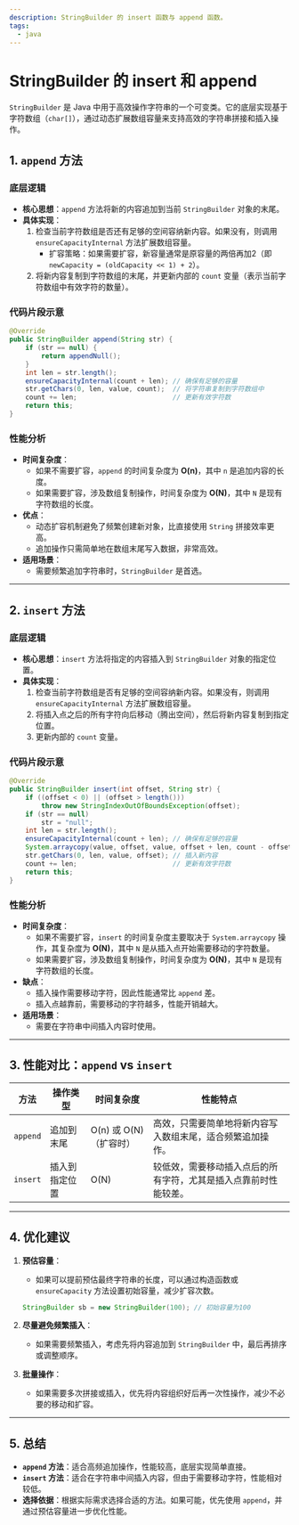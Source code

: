 ```yaml
---
description: StringBuilder 的 insert 函数与 append 函数。
tags:
  - java
---
```


# StringBuilder 的 insert 和 append

`StringBuilder` 是 Java 中用于高效操作字符串的一个可变类。它的底层实现基于字符数组（`char[]`），通过动态扩展数组容量来支持高效的字符串拼接和插入操作。

## 1. **`append` 方法**

### **底层逻辑**

- **核心思想**：`append` 方法将新的内容追加到当前 `StringBuilder` 对象的末尾。
- **具体实现**：
  1. 检查当前字符数组是否还有足够的空间容纳新内容。如果没有，则调用 `ensureCapacityInternal` 方法扩展数组容量。
     - 扩容策略：如果需要扩容，新容量通常是原容量的两倍再加2（即 `newCapacity = (oldCapacity << 1) + 2`）。
  2. 将新内容复制到字符数组的末尾，并更新内部的 `count` 变量（表示当前字符数组中有效字符的数量）。

### **代码片段示意**

```java
@Override
public StringBuilder append(String str) {
    if (str == null) {
        return appendNull();
    }
    int len = str.length();
    ensureCapacityInternal(count + len); // 确保有足够的容量
    str.getChars(0, len, value, count);  // 将字符串复制到字符数组中
    count += len;                        // 更新有效字符数
    return this;
}
```

### **性能分析**

- **时间复杂度**：
  - 如果不需要扩容，`append` 的时间复杂度为 **O(n)**，其中 `n` 是追加内容的长度。
  - 如果需要扩容，涉及数组复制操作，时间复杂度为 **O(N)**，其中 `N` 是现有字符数组的长度。
- **优点**：
  - 动态扩容机制避免了频繁创建新对象，比直接使用 `String` 拼接效率更高。
  - 追加操作只需简单地在数组末尾写入数据，非常高效。
- **适用场景**：
  - 需要频繁追加字符串时，`StringBuilder` 是首选。

---

## 2. **`insert` 方法**

### **底层逻辑**

- **核心思想**：`insert` 方法将指定的内容插入到 `StringBuilder` 对象的指定位置。
- **具体实现**：
  1. 检查当前字符数组是否有足够的空间容纳新内容。如果没有，则调用 `ensureCapacityInternal` 方法扩展数组容量。
  2. 将插入点之后的所有字符向后移动（腾出空间），然后将新内容复制到指定位置。
  3. 更新内部的 `count` 变量。

### **代码片段示意**

```java
@Override
public StringBuilder insert(int offset, String str) {
    if ((offset < 0) || (offset > length()))
        throw new StringIndexOutOfBoundsException(offset);
    if (str == null)
        str = "null";
    int len = str.length();
    ensureCapacityInternal(count + len); // 确保有足够的容量
    System.arraycopy(value, offset, value, offset + len, count - offset); // 移动字符
    str.getChars(0, len, value, offset); // 插入新内容
    count += len;                        // 更新有效字符数
    return this;
}
```

### **性能分析**

- **时间复杂度**：
  - 如果不需要扩容，`insert` 的时间复杂度主要取决于 `System.arraycopy` 操作，其复杂度为 **O(N)**，其中 `N` 是从插入点开始需要移动的字符数量。
  - 如果需要扩容，涉及数组复制操作，时间复杂度为 **O(N)**，其中 `N` 是现有字符数组的长度。
- **缺点**：
  - 插入操作需要移动字符，因此性能通常比 `append` 差。
  - 插入点越靠前，需要移动的字符越多，性能开销越大。
- **适用场景**：
  - 需要在字符串中间插入内容时使用。

---

## 3. **性能对比：`append` vs `insert`**

| **方法**       | **操作类型**         | **时间复杂度**       | **性能特点**                                                                 |
|----------------|--------------------|---------------------|------------------------------------------------------------------------------|
| `append`       | 追加到末尾          | O(n) 或 O(N)（扩容时） | 高效，只需要简单地将新内容写入数组末尾，适合频繁追加操作。                                      |
| `insert`       | 插入到指定位置       | O(N)                | 较低效，需要移动插入点后的所有字符，尤其是插入点靠前时性能较差。                                 |

---

## 4. **优化建议**

1. **预估容量**：
   - 如果可以提前预估最终字符串的长度，可以通过构造函数或 `ensureCapacity` 方法设置初始容量，减少扩容次数。

   ```java
   StringBuilder sb = new StringBuilder(100); // 初始容量为100
   ```

2. **尽量避免频繁插入**：
   - 如果需要频繁插入，考虑先将内容追加到 `StringBuilder` 中，最后再排序或调整顺序。

3. **批量操作**：
   - 如果需要多次拼接或插入，优先将内容组织好后再一次性操作，减少不必要的移动和扩容。

---

## 5. **总结**

- **`append` 方法**：适合高频追加操作，性能较高，底层实现简单直接。
- **`insert` 方法**：适合在字符串中间插入内容，但由于需要移动字符，性能相对较低。
- **选择依据**：根据实际需求选择合适的方法。如果可能，优先使用 `append`，并通过预估容量进一步优化性能。
